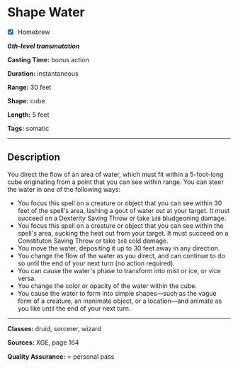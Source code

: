 # Shape Water

- [x] Homebrew

***0th-level transmutation***

**Casting Time:** bonus action

**Duration:** instantaneous

**Range:** 30 feet

**Shape:** cube

**Length:** 5 feet

**Tags:** somatic

---

## Description
You direct the flow of an area of water, which must fit within a 5-foot-long cube originating from a point that you can see within range.
You can steer the water in one of the following ways:
- You focus this spell on a creature or object that you can see within 30 feet of the spell's area, lashing a gout of water out at your target.
	It must succeed on a Dexterity Saving Throw or take `1d8` bludgeoning damage.
- You focus this spell on a creature or object that you can see within the spell's area, sucking the heat out from your target.
	It must succeed on a Constituton Saving Throw or take `1d8` cold damage.
- You move the water, depositing it up to 30 feet away in any direction.
- You change the flow of the water as you direct, and can continue to do so until the end of your next turn (no action required).
- You can cause the water's phase to transform into mist or ice, or vice versa.
- You change the color or opacity of the water within the cube.
- You cause the water to form into simple shapes&mdash;such as the vague form of a creature, an inanimate object, or a location&mdash;and animate as you like until the end of your next turn.

---

**Classes:** druid, sorcerer, wizard

**Sources:** XGE, page 164

**Quality Assurance:** :star: personal pass
